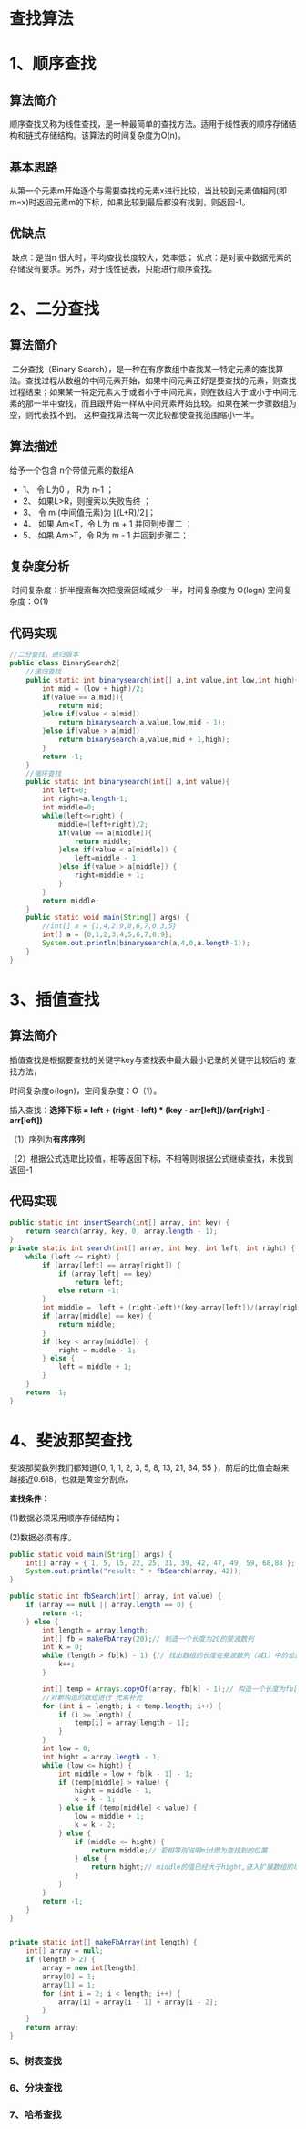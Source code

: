 # 查找算法

# 1、顺序查找

## 算法简介

​       顺序查找又称为线性查找，是一种最简单的查找方法。适用于线性表的顺序存储结构和链式存储结构。该算法的时间复杂度为O(n)。

## 基本思路

​       从第一个元素m开始逐个与需要查找的元素x进行比较，当比较到元素值相同(即m=x)时返回元素m的下标，如果比较到最后都没有找到，则返回-1。

## 优缺点

​    缺点：是当n 很大时，平均查找长度较大，效率低；    优点：是对表中数据元素的存储没有要求。另外，对于线性链表，只能进行顺序查找。





# 2、二分查找

## 算法简介

​    二分查找（Binary Search），是一种在有序数组中查找某一特定元素的查找算法。查找过程从数组的中间元素开始，如果中间元素正好是要查找的元素，则查找过程结束；如果某一特定元素大于或者小于中间元素，则在数组大于或小于中间元素的那一半中查找，而且跟开始一样从中间元素开始比较。如果在某一步骤数组为空，则代表找不到。    这种查找算法每一次比较都使查找范围缩小一半。

## 算法描述 

给予一个包含 n个带值元素的数组A 

*   1、 令 L为0 ， R为 n-1 ；       
*   2、 如果L>R，则搜索以失败告终 ；        
*   3、 令 m (中间值元素)为  ⌊(L+R)/2⌋；        
*   4、 如果 Am<T，令 L为 m + 1 并回到步骤二 ；        
*   5、 如果 Am>T，令 R为 m - 1 并回到步骤二；

## 复杂度分析 

​    时间复杂度：折半搜索每次把搜索区域减少一半，时间复杂度为 O(logn)     空间复杂度：O(1)



## 代码实现

```java
//二分查找，递归版本
public class BinarySearch2{
    //递归查找
    public static int binarysearch(int[] a,int value,int low,int high){
        int mid = (low + high)/2;
        if(value == a[mid]){
            return mid;
        }else if(value < a[mid])
            return binarysearch(a,value,low,mid - 1);
        }else if(value > a[mid])
            return binarysearch(a,value,mid + 1,high);	
        }
        return -1;
    }
	//循环查找
    public static int binarysearch(int[] a,int value){
		int left=0;
		int right=a.length-1;
		int middle=0;
		while(left<=right) {
			middle=(left+right)/2;
			if(value == a[middle]){
	            return middle;
	        }else if(value < a[middle]) {
	        	left=middle - 1;
	        }else if(value > a[middle]) {
	        	right=middle + 1;	
	        }
		}
		return middle;
    }
	public static void main(String[] args) {
		//int[] a = {1,4,2,9,8,6,7,0,3,5}
		int[] a = {0,1,2,3,4,5,6,7,8,9};
		System.out.println(binarysearch(a,4,0,a.length-1));
	} 
}

```



# 3、插值查找

## 算法简介

插值查找是根据要查找的关键字key与查找表中最大最小记录的关键字比较后的 查找方法，

时间复杂度o(logn)，空间复杂度：O（1）。

插入查找：**选择下标 = left + (right - left) * (key - arr[left])/(arr[right] - arr[left])**

（1）序列为**有序序列**

（2）根据公式选取比较值，相等返回下标，不相等则根据公式继续查找，未找到返回-1

## 代码实现

```java
public static int insertSearch(int[] array, int key) {
    return search(array, key, 0, array.length - 1);
}
private static int search(int[] array, int key, int left, int right) {
    while (left <= right) {
        if (array[left] == array[right]) {
            if (array[left] == key)
                return left;
            else return -1;
        }
        int middle =  left + (right-left)*(key-array[left])/(array[right]-array[left]);
        if (array[middle] == key) {
            return middle;
        }
        if (key < array[middle]) {
            right = middle - 1;
        } else {
            left = middle + 1;
        }
    }
    return -1;
}

```





# 4、斐波那契查找

斐波那契数列我们都知道{0, 1, 1, 2, 3, 5, 8, 13, 21, 34, 55 }，前后的比值会越来越接近0.618，也就是黄金分割点。

**查找条件：**

(1)数据必须采用顺序存储结构；

(2)数据必须有序。

```java
public static void main(String[] args) {
    int[] array = { 1, 5, 15, 22, 25, 31, 39, 42, 47, 49, 59, 68,88 };
    System.out.println("result: " + fbSearch(array, 42));
}

public static int fbSearch(int[] array, int value) {
    if (array == null || array.length == 0) {
        return -1;
    } else {
        int length = array.length;
        int[] fb = makeFbArray(20);// 制造一个长度为20的斐波数列
        int k = 0;
        while (length > fb[k] - 1) {// 找出数组的长度在斐波数列（减1）中的位置，将决定如何拆分
            k++;
        }

        int[] temp = Arrays.copyOf(array, fb[k] - 1);// 构造一个长度为fb[k] - 1的新数列
        //对新构造的数组进行 元素补充
        for (int i = length; i < temp.length; i++) {
            if (i >= length) {
                temp[i] = array[length - 1];
            }
        }
        int low = 0;
        int hight = array.length - 1;
        while (low <= hight) {
            int middle = low + fb[k - 1] - 1;
            if (temp[middle] > value) {
                hight = middle - 1;
                k = k - 1;
            } else if (temp[middle] < value) {
                low = middle + 1;
                k = k - 2;
            } else {
                if (middle <= hight) {
                    return middle;// 若相等则说明mid即为查找到的位置
                } else {
                    return hight;// middle的值已经大于hight,进入扩展数组的填充部分,即最后一个数就是要查找的数。
                }
            }
        }
        return -1;
    }
}


private static int[] makeFbArray(int length) {
    int[] array = null;
    if (length > 2) {
        array = new int[length];
        array[0] = 1;
        array[1] = 1;
        for (int i = 2; i < length; i++) {
            array[i] = array[i - 1] + array[i - 2];
        }
    }
    return array;
}
```



### 5、树表查找

### 6、分块查找

### 7、哈希查找